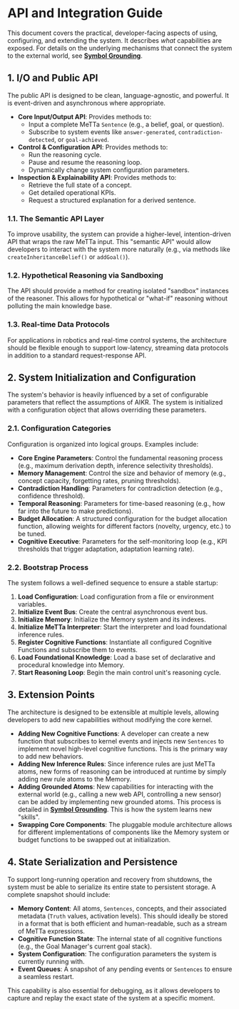 # API and Integration Guide

This document covers the practical, developer-facing aspects of using, configuring, and extending the system. It describes *what* capabilities are exposed. For details on the underlying mechanisms that connect the system to the external world, see [**Symbol Grounding**](./GROUNDING.md).

## 1. I/O and Public API

The public API is designed to be clean, language-agnostic, and powerful. It is event-driven and asynchronous where appropriate.

-   **Core Input/Output API**: Provides methods to:
    -   Input a complete MeTTa `Sentence` (e.g., a belief, goal, or question).
    -   Subscribe to system events like `answer-generated`, `contradiction-detected`, or `goal-achieved`.
-   **Control & Configuration API**: Provides methods to:
    -   Run the reasoning cycle.
    -   Pause and resume the reasoning loop.
    -   Dynamically change system configuration parameters.
-   **Inspection & Explainability API**: Provides methods to:
    -   Retrieve the full state of a concept.
    -   Get detailed operational KPIs.
    -   Request a structured explanation for a derived sentence.

### 1.1. The Semantic API Layer
To improve usability, the system can provide a higher-level, intention-driven API that wraps the raw MeTTa input. This "semantic API" would allow developers to interact with the system more naturally (e.g., via methods like `createInheritanceBelief()` or `addGoal()`).

### 1.2. Hypothetical Reasoning via Sandboxing
The API should provide a method for creating isolated "sandbox" instances of the reasoner. This allows for hypothetical or "what-if" reasoning without polluting the main knowledge base.

### 1.3. Real-time Data Protocols
For applications in robotics and real-time control systems, the architecture should be flexible enough to support low-latency, streaming data protocols in addition to a standard request-response API.

## 2. System Initialization and Configuration

The system's behavior is heavily influenced by a set of configurable parameters that reflect the assumptions of AIKR. The system is initialized with a configuration object that allows overriding these parameters.

### 2.1. Configuration Categories
Configuration is organized into logical groups. Examples include:

-   **Core Engine Parameters**: Control the fundamental reasoning process (e.g., maximum derivation depth, inference selectivity thresholds).
-   **Memory Management**: Control the size and behavior of memory (e.g., concept capacity, forgetting rates, pruning thresholds).
-   **Contradiction Handling**: Parameters for contradiction detection (e.g., confidence threshold).
-   **Temporal Reasoning**: Parameters for time-based reasoning (e.g., how far into the future to make predictions).
-   **Budget Allocation**: A structured configuration for the budget allocation function, allowing weights for different factors (novelty, urgency, etc.) to be tuned.
-   **Cognitive Executive**: Parameters for the self-monitoring loop (e.g., KPI thresholds that trigger adaptation, adaptation learning rate).

### 2.2. Bootstrap Process
The system follows a well-defined sequence to ensure a stable startup:
1.  **Load Configuration**: Load configuration from a file or environment variables.
2.  **Initialize Event Bus**: Create the central asynchronous event bus.
3.  **Initialize Memory**: Initialize the Memory system and its indexes.
4.  **Initialize MeTTa Interpreter**: Start the interpreter and load foundational inference rules.
5.  **Register Cognitive Functions**: Instantiate all configured Cognitive Functions and subscribe them to events.
6.  **Load Foundational Knowledge**: Load a base set of declarative and procedural knowledge into Memory.
7.  **Start Reasoning Loop**: Begin the main control unit's reasoning cycle.

## 3. Extension Points

The architecture is designed to be extensible at multiple levels, allowing developers to add new capabilities without modifying the core kernel.

-   **Adding New Cognitive Functions**: A developer can create a new function that subscribes to kernel events and injects new `Sentences` to implement novel high-level cognitive functions. This is the primary way to add new behaviors.
-   **Adding New Inference Rules**: Since inference rules are just MeTTa atoms, new forms of reasoning can be introduced at runtime by simply adding new rule atoms to the Memory.
-   **Adding Grounded Atoms**: New capabilities for interacting with the external world (e.g., calling a new web API, controlling a new sensor) can be added by implementing new grounded atoms. This process is detailed in [**Symbol Grounding**](./GROUNDING.md). This is how the system learns new "skills".
-   **Swapping Core Components**: The pluggable module architecture allows for different implementations of components like the Memory system or budget functions to be swapped out at initialization.

## 4. State Serialization and Persistence

To support long-running operation and recovery from shutdowns, the system must be able to serialize its entire state to persistent storage. A complete snapshot should include:

-   **Memory Content**: All atoms, `Sentences`, concepts, and their associated metadata (`Truth` values, activation levels). This should ideally be stored in a format that is both efficient and human-readable, such as a stream of MeTTa expressions.
-   **Cognitive Function State**: The internal state of all cognitive functions (e.g., the Goal Manager's current goal stack).
-   **System Configuration**: The configuration parameters the system is currently running with.
-   **Event Queues**: A snapshot of any pending events or `Sentences` to ensure a seamless restart.

This capability is also essential for debugging, as it allows developers to capture and replay the exact state of the system at a specific moment.
